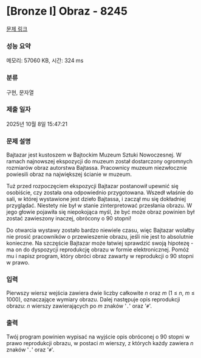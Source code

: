 # [Bronze I] Obraz - 8245 

[문제 링크](https://www.acmicpc.net/problem/8245) 

### 성능 요약

메모리: 57060 KB, 시간: 324 ms

### 분류

구현, 문자열

### 제출 일자

2025년 10월 8일 15:47:21

### 문제 설명

<p>Bajtazar jest kustoszem w Bajtockim Muzeum Sztuki Nowoczesnej. W ramach najnowszej ekspozycji do muzeum został dostarczony ogromnych rozmiarów obraz autorstwa Bajtassa. Pracownicy muzeum niezwłocznie powiesili obraz na największej ścianie w muzeum.</p>

<p>Tuż przed rozpoczęciem ekspozycji Bajtazar postanowił upewnić się osobiście, czy została ona odpowiednio przygotowana. Wszedł właśnie do sali, w której wystawione jest dzieło Bajtassa, i zaczął mu się dokładniej przyglądać. Niestety nie był w stanie zinterpretować przesłania obrazu. W jego głowie pojawiła się niepokojąca myśl, że być może obraz powinien był zostać zawieszony inaczej, obrócony o 90 stopni!</p>

<p>Do otwarcia wystawy zostało bardzo niewiele czasu, więc Bajtazar wolałby nie prosić pracowników o przewieszenie obrazu, jeśli nie jest to absolutnie konieczne. Na szczęście Bajtazar może łatwiej sprawdzić swoją hipotezę - ma on do dyspozycji reprodukcję obrazu w formie elektronicznej. Pomóż mu i napisz program, który obróci obraz zawarty w reprodukcji o 90 stopni w prawo.</p>

### 입력 

 <p>Pierwszy wiersz wejścia zawiera dwie liczby całkowite <em>n</em> oraz <em>m</em> (1 ≤ <em>n</em>, <em>m</em> ≤ 1000), oznaczające wymiary obrazu. Dalej następuje opis reprodukcji obrazu: <em>n</em> wierszy zawierających po <em>m</em> znaków '<code>.</code>' oraz '<code>#</code>'.</p>

### 출력 

 <p>Twój program powinien wypisać na wyjście opis obróconej o 90 stopni w prawo reprodukcji obrazu, w postaci <em>m</em> wierszy, z których każdy zawiera <em>n</em> znaków '<code>.</code>' oraz '<code>#</code>'.</p>

